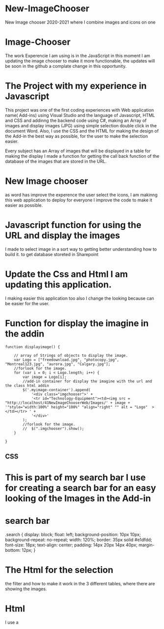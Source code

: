 # New-ImageChooser
New Image chooser 2020-2021 where I combine images and icons on one 
# Image-Chooser

The work Experencie I am using is in the JavaScript in this moment I am updating the image chooser to make it more functionable, the updates will be soon in the github a complate change in this opportunity.

# The Project with my experience in Javascript

This project was one of the first coding experiences with Web application name( Add-ins) using Visual Studio and the language of Javascript, HTML and CSS and addinng the backend code using C#, making an Array of images and display images (JPG) using simple selection double click in the document Word.
Also, I use the CSS and the HTML for making the design of the Add-in the best way as possible, for the user to make the selection easier.

Every subject has an Array of images that will be displayed in a table for making the display I made a function for getting the call back function of the database of the images that are stored in the URL.

# New Image chooser
as word has improve the experence the user select the icons, I am makinng this web application to deploy for everyone I improve the code to make it easier as possible.

# Javascript function for using the URL and display the images
I made to select image in a sort way to getting better understanding how to build it.
to get database storeted in Sharepoint

# Update the Css and Html I am updating this application.
I making easier this application too also I change the looking because can be easier for the user.

   # Function for display the imagine in the addin
    function displayimage() {

        // array of Strings of objects to display the image.
        var Logo = ["freedownload.jpg", "photocopy.jpg", "Montreal123.jpg", "aurora.jpg", "Calgary.jpg"];
        //forlook for the image.
        for (var i = 0; i < Logo.length; i++) {
            var image = Logo[i];
            //add-in container for display the imagine with the url and the class html addin 
            $('.myimage-container').append(
                '<div class="imgchooser">' +
                '<tr id="Technology-Equipment"><td><img src = "http://localhost/41NewImageChooserWeb/Images/' + image + '"style="width:100%" height="100%" "align="right" "" alt = "Logo"  ></td></tr> ' +
                '</div>'
            );
            //forlook for the image.
            //  $(".imgchooser").show();
        }

    }

## CSS 
# This is part of my search bar I use for creating a search bar for an easy looking of the Images in the Add-in

# search bar 
.search {
    display: block;
    float: left;
    background-position: 10px 10px;
    background-repeat: no-repeat;
    width: 120%;
    border: 35px solid #e1dfdd;
    font-size: 18px;
    text-align: center;
    padding: 14px 20px 14px 40px;
    margin-bottom: 12px;
}
# The Html for the selection 
the filter and how to make it work in the 3 different tables, where there are showing the images.
# Html 
I use a <script> for the accion of the search bar and I put the code in the HTML.
       <script>
        function myFunction() {
            var input, filter, table, tr, td, i, txtValue;
            input = document.getElementById("myInput");
            filter = input.value.toUpperCase();
            table = document.getElementById("imgchooser");
            table2 = document.getElementById("imgchooser2");
            table3 = document.getElementById("imgchooser3");
            tr = table.getElementsByTagName("tr");

            for (i = 0; i < tr.length; i++) {
                td = tr[i].getElementsByTagName("td")[0];
                if (td) {
                    txtValue = td.textContent || td.innerText;
                    if (txtValue.toUpperCase().indexOf(filter) > -1) {
                        tr[i].style.display = "";
                    } else {
                        tr[i].style.display = "none";
                    }
                }
            }

        }
        
        ##The new Arrow function and the display images with a Button in the Tab 
        
          function Arrow() {

            var btnLeft, btnRight, content, clickedIndex

            btnLeft = document.getElementById("btnL");
            btnRight = document.getElementById("btnR");
            content = document.getElementById("content");
            clickedIndex = 0;

            btnRight.addEventListener("click", goRight);
            btnLeft.addEventListener("click", goLeft);

            function goRight() {
                if (clickedIndex < 2) {
                    clickedIndex = clickedIndex + 1;
                    content.style.marginLeft = -190 * clickedIndex + "px";  
                }

            }
            function goLeft() {
                if (clickedIndex > 0) {
                    clickedIndex = clickedIndex - 1;
                    content.style.marginLeft = -190 * clickedIndex + "px";  

                }
            }

        }

# Card images function filter
        filterSelection("All")
        function filterSelection(c) {
          // Button();
            var x, i;
            x = document.getElementsByClassName("filterDiv");
            // x.show('all')
            if (c == "All") c = "";
            for (i = 0; i < x.length; i++) {
                RemoveClass(x[i], "show");
                if (x[i].className.indexOf(c) > -1) AddClass(x[i], "show");
            }

        }

        function AddClass(element, name) {
            var i, arr1, arr2;
            arr1 = element.className.split(" ");
            arr2 = name.split(" ");
            for (i = 0; i < arr2.length; i++) {
                if (arr1.indexOf(arr2[i]) === -1) {
                    element.className += " " + arr2[i];
                }
            }
        }

        function RemoveClass(element, name) {
            var i, arr1, arr2;
            arr1 = element.className.split(" ");
            arr2 = name.split(" ");
            for (i = 0; i < arr2.length; i++) {
                while (arr1.indexOf(arr2[i]) > -1) {
                    arr1.splice(arr1.indexOf(arr2[i]), 1);
                }
            }
            element.className = arr1.join(" ");
        }

        // Add active class to the current button (highlight it)
        function Button() {
            var btnContainer = document.getElementById("myBtnContainer");
            var btns = btnContainer.getElementsByClassName("btn");
            for (var i = 0; i < btns.length; i++) {
                btns[i].addEventListener("click", function () {
                    var cur = document.getElementsByClassName(" active");
                    cur[0].className = cur[0].className.replace(" active", "");
                    this.className += "active";
                });
            }

        }


    </script>
    
    
    # The container of the image, are in a <div>
    
    <div>
        <table align="right" style="width:60%"> <tr style="height:.5px"><td id="table">Technology-Equipment</td></tr> </table>

        <table class="myimage-container" align="right" style="width:60%">

            <tr class="table" style="height:10px"><td></td></tr>
        </table>
    </div>
